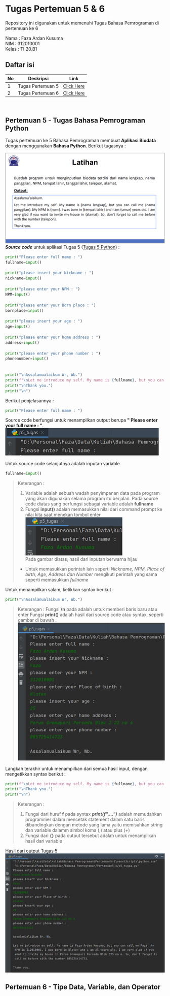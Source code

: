 # Tugas Pertemuan 5 & 6

Repository ini  digunakan untuk memenuhi Tugas Bahasa Pemrograman di pertemuan ke 6

Nama    : Faza Ardan Kusuma<br>
NIM     : 312010001<br>
Kelas   : TI.20.B1<br>

## Daftar isi
| No | Deskripsi | Link |
| ----- | ----- | ----- |
| 1 | Tugas Pertemuan 5 | [Click Here](#pertemuan-5bahasa-pemrograman) |
| 2 | Tugas Pertemuan 6 | [Click Here](#pertemuan-6---lab-1)
<br>

## Pertemuan 5 - Tugas Bahasa Pemrograman Python
Tugas pertemuan ke 5 Bahasa Pemrograman membuat **Aplikasi Biodata** dengan menggunakan **Bahasa Python**. Berikut tugasnya :
    
![GambarTugas5](Pic/Tugas-Pertemuan-5.png)
***Source code*** untuk aplikasi Tugas 5 ([Tugas 5 Python](p5_tugas.py)) :
```python
print("Please enter full name : ")
fullname=input()

print("please insert your Nickname : ")
nickname=input()

print("please enter your NPM : ")
NPM=input()

print("please enter your Born place : ")
bornplace=input()

print("please insert your age : ")
age=input()

print("please enter your home address : ")
address=input()

print("please enter your phone number : ")
phonenumber=input()


print("\nAssalamualaikum Wr, Wb.")
print(f"\nLet me introduce my self. My name is {fullname}, but you can call me {nickname}. My NPM is {NPM}. I was Born in {bornplace} and i am {age} years old. I am very glad if you want to invite my house in {address}. So, don't forget to call me before with the number {phonenumber}.")
print("\nThank you.")
print("\n")
```

Berikut penjelasannya : <br>
```python
print("Please enter full name : ")
```
Source code berfungsi untuk menampilkan output berupa **" Please enter your full name : "**.
![inputfullname](Pic/inputfullname.png)

Untuk source code selanjutnya adalah inputan variable.
```python
fullname=input()
```
>Keterangan :
>1. Variable adalah  sebuah wadah penyimpanan data pada program yang akan digunakan selama program itu berjalan. Pada source code diatas yang berfungsi sebagai variable adalah **fullname**
>2. Fungsi **input()** adalah memasukkan nilai dari command prompt ke nilai kita saat menekan tombol enter 
>![inputfullname2](Pic/inputfullname2.png)<br>
>Pada gambar diatas, hasil dari inputan berwarna hijau
>* Untuk memasukkan perintah lain seperti <i>Nickname, NPM, Place of birth, Age, Address dan Number</i> mengikuti perintah yang sama seperti memasukkan <i>fullname</i>

Untuk menampilkan salam, ketikkan syntax berikut :
```python
print("\nAssalamualaikum Wr, Wb.")
```
>Keterangan :
>Fungsi **\n** pada adalah untuk memberi baris baru atau enter
>Fungsi **print()** adalah hasil dari source code atau syntax, seperti gambar di bawah :
>![outputinpit](Pic/outputinput.png)

Langkah terakhir untuk menampilkan dari semua hasil input, dengan mengetikkan syntax berikut :
```python
print(f"\nLet me introduce my self. My name is {fullname}, but you can call me {nickname}. My NPM is {NPM}. I was born in {placeofbirth} and i am {age} years old. I am very glad if you want to invite my house in {address}. So, don't forget to call me before with the number {phonenumber}.")
print("\nThank you.")
print("\n")
```
>Keterangan :
>1. Fungsi dari huruf **f** pada syntax ***print(f"....")*** adalah memudahkan  programmer dalam mencetak statement dalam satu baris dibandingkan dengan metode yang lama yaitu memisahkan string dan variable dalamm simbol koma (,) atau plus (+) 
>2. Fungsi dari **{}** pada output tersebut adalah untuk menampilkan hasil dari variable

Hasil dari output Tugas 5
![Tugas5](Pic/outputtugas5.png)

## Pertemuan 6 - Tipe Data, Variable, dan Operator
